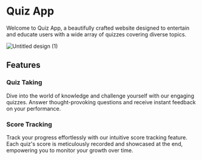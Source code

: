 # Quiz App

Welcome to Quiz App, a beautifully crafted website designed to entertain and educate users with a wide array of quizzes covering diverse topics.

![Untitled design (1)](https://github.com/Dhananjaywarade/quiz-app/assets/98320131/912ce501-dc23-481c-bec6-173b8f2a4f9d)


## Features

### Quiz Taking
Dive into the world of knowledge and challenge yourself with our engaging quizzes. Answer thought-provoking questions and receive instant feedback on your performance.

### Score Tracking
Track your progress effortlessly with our intuitive score tracking feature. Each quiz's score is meticulously recorded and showcased at the end, empowering you to monitor your growth over time.

